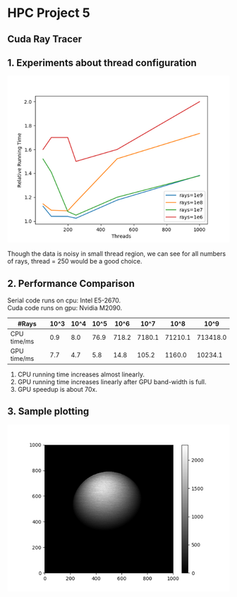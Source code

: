 # HPC Project 5
## Cuda Ray Tracer

## 1. Experiments about thread configuration  
![thread_configs](./figs/thread_configs.png)    

Though the data is noisy in small thread region, we can see for all numbers of rays, thread = 250 would be a good choice.

## 2. Performance Comparison
Serial code runs on cpu: Intel E5-2670.      
Cuda code runs on gpu:   Nvidia M2090.  

\#Rays | 10^3 | 10^4 | 10^5 | 10^6 | 10^7 | 10^8 | 10^9
-- | -- | -- | -- | -- | -- | -- | --
CPU time/ms | 0.9 | 8.0 | 76.9 | 718.2 | 7180.1 | 71210.1 | 713418.0
GPU time/ms | 7.7 | 4.7 | 5.8 | 14.8 | 105.2 | 1160.0 | 10234.1

1. CPU running time increases almost linearly.  
2. GPU running time increases linearly after GPU band-width is full.    
3. GPU speedup is about 70x.

## 3. Sample plotting
![sample](./figs/sample.png)    